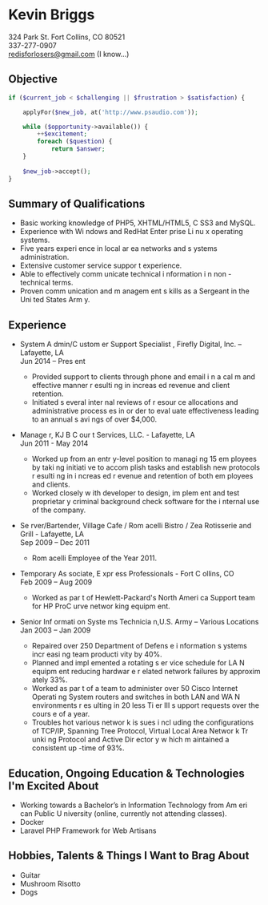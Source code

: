 # Kevin Briggs
324 Park St. Fort Collins, CO 80521  
337-277-0907  
redisforlosers@gmail.com (I know...)

## Objective
```php
if ($current_job < $challenging || $frustration > $satisfaction) {

	applyFor($new_job, at('http://www.psaudio.com'));

	while ($opportunity->available()) {
		++$excitement;
		foreach ($question) {
			return $answer;
	}
	
	$new_job->accept();
}
```

## Summary of Qualifications
- Basic working knowledge of PHP5, XHTML/HTML5, C SS3 and MySQL. 
- Experience with Wi ndows  and RedHat Enter prise Li nu x operating systems.
- Five years  experi ence in local ar ea networks  and s ystems administration. 
- Extensive customer  service suppor t experience. 
- Able to effectively comm unicate technical i nformation i n non -technical terms. 
- Proven comm unication and m anagem ent s kills as a Sergeant in the Uni ted States  Arm y. 

## Experience
- System A dmin/C ustom er Support Specialist , Firefly Digital, Inc. – Lafayette, LA  
Jun 2014 – Pres ent  
	- Provided support to clients through phone and email i n a cal m and effective manner  r esulti ng  in increas ed revenue and client retention.  
	- Initiated s everal inter nal reviews  of r esour ce allocations and administrative process es in or der  to eval uate effectiveness  leading to an annual s avi ngs of over   $4,000.

- Manage r, KJ B C our t Services, LLC. - Lafayette, LA  
Jun 2011 - May 2014  
	- Worked up from an entr y-level position to managi ng 15 em ployees by taki ng initiati ve to accom plish tasks  and establish new protocols r esulti ng in i ncreas ed r evenue and retention of both em ployees and clients.
	- Worked closely w ith developer  to design, im plem ent and test proprietar y criminal  background check software for the i nternal use of the company. 

- Se rver/Bartender, Village Cafe / Rom acelli Bistro / Zea Rotisserie and Grill  - Lafayette, LA  
Sep 2009 – Dec 2011  
	- Rom acelli Employee of the Year 2011.

- Temporary As sociate, E xpr ess Professionals - Fort C ollins, CO  
Feb 2009 – Aug 2009  
	- Worked as par t of Hewlett-Packard's  North Ameri ca Support team for HP ProC urve networ king equipm ent.  

- Senior  Inf ormati on  Syste ms Technicia n,U.S. Army – Various Locations  
Jan 2003 – Jan 2009  
	- Repaired over  250 Department of Defens e i nformation s ystems incr easi ng team  producti vity by  40%.
	- Planned and impl emented a rotating s er vice schedule for LA N equipm ent reducing hardwar e r elated network failures  by  approxim ately  33%.
	- Worked as par t of a team  to administer over  50 Cisco Internet Operati ng System routers and switches in both LAN and WA N environments r es ulting in 20 less Ti er III s upport requests  over the cours e of a year. 
	- Troubles hot various networ k is sues i ncl uding the configurations of  TCP/IP, Spanning Tree Protocol, Virtual Local  Area Networ k Tr unki ng Protocol and Active Dir ector y w hich m aintained a consistent up -time of 93%. 

## Education, Ongoing Education & Technologies I'm Excited About
- Working towards  a Bachelor’s in Information Technology from Am eri can Public U niversity (online, currently not attending classes).  
- Docker
- Laravel PHP Framework for Web Artisans

## Hobbies, Talents & Things I Want to Brag About
- Guitar
- Mushroom Risotto
- Dogs


